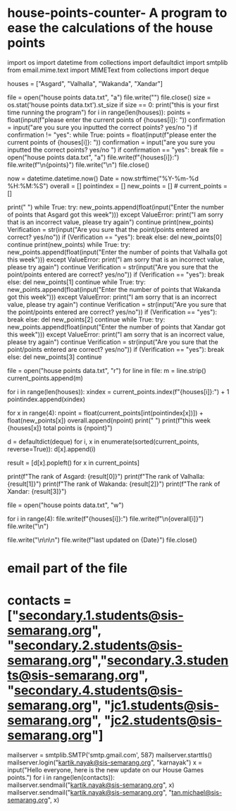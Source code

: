 # house-points-counter- A program to ease the calculations of the house points
 
import os
import datetime
from collections import defaultdict
import smtplib
from email.mime.text import MIMEText
from collections import deque

houses = ["Asgard", "Valhalla", "Wakanda", "Xandar"]

file = open("house points data.txt", "a")
file.write("")
file.close()
size = os.stat('house points data.txt').st_size
if size == 0:
    print("this is your first time running the program")
    for i in range(len(houses)):
        points = float(input(f"please enter the current points of {houses[i]}: "))
        confirmation = input("are you sure you inputted the correct points? yes/no ")
        if confirmation != "yes":
            while True:
                points = float(input(f"please enter the current points of {houses[i]}: "))
                confirmation = input("are you sure you inputted the correct points? yes/no ")
                if confirmation == "yes":
                    break
        file = open("house points data.txt", "a")
        file.write(f"{houses[i]}:")
        file.write(f"\n{points}")
        file.write("\n")
        file.close()

now = datetime.datetime.now()
Date = now.strftime("%Y-%m-%d %H:%M:%S")
overall = []
pointindex = []
new_points = []  #
current_points = []

print(" ")
while True:
    try:
        new_points.append(float(input("Enter the number of points that Asgard got this week")))
    except ValueError:
        print("I am sorry that is an incorrect value, please try again")
        continue
    print(new_points)
    Verification = str(input("Are you sure that the point/points entered are correct? yes/no"))
    if (Verification == "yes"):
        break
    else:
        del new_points[0]
        continue
    print(new_points)
while True:
    try:
        new_points.append(float(input("Enter the number of points that Valhalla got this week")))
    except ValueError:
        print("I am sorry that is an incorrect value, please try again")
        continue
    Verification = str(input("Are you sure that the point/points entered are correct? yes/no"))
    if (Verification == "yes"):
        break
    else:
        del new_points[1]
        continue
while True:
    try:
        new_points.append(float(input("Enter the number of points that Wakanda got this week")))
    except ValueError:
        print("I am sorry that is an incorrect value, please try again")
        continue
    Verification = str(input("Are you sure that the point/points entered are correct? yes/no"))
    if (Verification == "yes"):
        break
    else:
        del new_points[2]
        continue
while True:
    try:
        new_points.append(float(input("Enter the number of points that Xandar got this week")))
    except ValueError:
        print("I am sorry that is an incorrect value, please try again")
        continue
    Verification = str(input("Are you sure that the point/points entered are correct? yes/no"))
    if (Verification == "yes"):
        break
    else:
        del new_points[3]
        continue

file = open("house points data.txt", "r")
for line in file:
    m = line.strip()
    current_points.append(m)

for i in range(len(houses)):
    xindex = current_points.index(f"{houses[i]}:") + 1
    pointindex.append(xindex)

for x in range(4):
    npoint = float(current_points[int(pointindex[x])]) + float(new_points[x])
    overall.append(npoint)
    print(" ")
    print(f"this week {houses[x]} total points is {npoint}")

d = defaultdict(deque)
for i, x in enumerate(sorted(current_points, reverse=True)):
    d[x].append(i)

result = [d[x].popleft() for x in current_points]

print(f"The rank of Asgard: {result[0]}")
print(f"The rank of Valhalla: {result[1]}")
print(f"The rank of Wakanda: {result[2]}")
print(f"The rank of Xandar: {result[3]}")

file = open("house points data.txt", "w")

for i in range(4):
    file.write(f"{houses[i]}:")
    file.write(f"\n{overall[i]}")
    file.write("\n")

file.write("\n\n\n")
file.write(f"last updated on {Date}")
file.close()

# email part of the file
# contacts = ["secondary.1.students@sis-semarang.org", "secondary.2.students@sis-semarang.org","secondary.3.students@sis-semarang.org", "secondary.4.students@sis-semarang.org", "jc1.students@sis-semarang.org", "jc2.students@sis-semarang.org"]
mailserver = smtplib.SMTP('smtp.gmail.com', 587)
mailserver.starttls()
mailserver.login("kartik.nayak@sis-semarang.org", "karnayak")
x = input("Hello everyone, here is the new update on our House Games points.")
for i in range(len(contacts)):
    mailserver.sendmail("kartik.nayak@sis-semarang.org", x)
mailserver.sendmail("kartik.nayak@sis-semarang.org", "tan.michael@sis-semarang.org", x)
